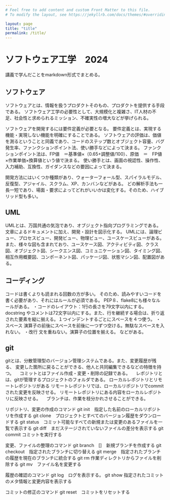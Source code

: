 ```yaml
---
# Feel free to add content and custom Front Matter to this file.
# To modify the layout, see https://jekyllrb.com/docs/themes/#overriding-theme-defaults

layout: page
title: "title"
permalink: /title/
---
```


# ソフトウェア工学　2024

講義で学んだことをmarkdown形式でまとめる。

## ソフトウェア
ソフトウェアとは、情報を扱うプロダクトそのもの、プロダクトを提供する手段である。
ソフトウェア工学の必要性として、大規模化と複雑さ、IT人材の不足、社会性と求められるミッション、不確実性の増大などが挙げられる。

ソフトウェアを開発するには要件定義が必要となる。
要件定義とは、実現する機能・実現しない機能を明確にすることである。
ソフトウェアの評価は、価値を測るということと同義であり、コードのステップ数とオブジェクト容量、バグ発生率、ファンクションポイント法、使い勝手などによって決まる。
ファンクションポイント法は、FP値　＝基準値×（0.65+調整値/100）、原価　＝　FP値×作業単価×換算値という値で決まる。
使い勝手とは、画面の視認性、操作性、入力補助、互換性、ガイダンスなどの要因によって決まる。

開発方法にはいくつか種類があり、ウォーターフォール型、スパイラルモデル、反復型、アジャイル、スクラム、XP、カンバンなどがある。
どの解析手法も一長一短であり、場面・要求によってどれがいいかは変化する。そのため、ハイブリッド型も多い。

## UML
UMLとは、万国共通の気泡であり、オブジェクト指向プログラミングである。
文章によるドキュメントに加え、開発・設計を図示化する。
UMLには、論理ビュー、プロセスビュー、開発ビュー、物理ビュー、ユースケースビューがある。
また、様々な図も含まれており、ユースケース図、アクティビティ図、クラス図、オブジェクト図、シークエンス図、コミュニケーション図、タイミング図、相互作用概要図、コンポーネント図、パッケージ図、状態マシン図、配置図がある。

## コーディング
コードは書くよりも読まれる回数の方が多い。
そのため、読みやすいコードを書く必要があり、それにはルールが必須である。
PEP８、flake8にも様々なルールがある。
・コードのレイアウト：1行の長さを79文字以内にする。docstring やコメントは72文字以内にする。また、行を継続する場合は、折り返された要素を縦に揃える。１つインデントするごとにスペースを４つ使う。
・スペース
演算子の前後にスペースを前後に一つずつ空ける。無駄なスペースを入れない。
・改行
文を重ねない。演算子の位置を揃える。
などがある。
## git
gitとは、分散管理型のバージョン管理システムである。また、変更履歴が残る、
変更した箇所に戻ることができる、他人と共同編集できるなどの特徴を持つ。
　コミットとはファイル作成・変更・削除の記録である。
　レポジトリとは、gitが管理するプロジェクトのフォルダである。
ローカルレポジトリとリモートレポジトリがある
リモートレポジトリでは、ローカルリポジトリでcommitされた変更を反映させる。
リモートレポジトリにある内容をローカルレポジトリに反映させる。
　ブランチは、作業を枝分かれさせることができる。

リポジトリ、変更の作成のコマンド
 git init　指定した名前のローカルリポジトリを作成する
 git clone　プロジェクトとすべてのバージョン履歴をダウンロードする
 git status　コミット可能なすべての新規または変更のあるファイルを一覧で表示する
 git diff　まだステージされていないファイルの差分を表示する
 git commit コミットを実行する

変更、ファイルの整理のコマンド
 git branch　[]　新規ブランチを作成する
 git checkout　指定されたブランチに切り替える
 git merge　指定されたブランチの履歴を現在のブランチに統合する
 git rm 作業ディレクトリからファイルを削除する
 git mv　ファイル名を変更する

履歴の確認のコマンド
 git log　ログを表示する。
 git show 指定されたコミットのメタ情報と変更内容を表示する

コミットの修正のコマンド
 git reset　コミットをリセットする